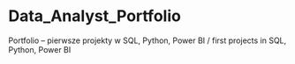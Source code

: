 # Data_Analyst_Portfolio
Portfolio – pierwsze projekty w SQL, Python, Power BI / first projects in SQL, Python, Power BI
